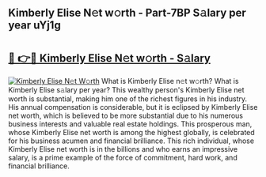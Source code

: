 ## Kimberly Elise N𝚎t w𝚘rth - Part-7BP S𝚊lary per year uYj1g

# <h2><a href="http://gc00sx.nevu.top/?p=Kimberly+Elise">🔗 👉🔴 Kimberly Elise N𝚎t w𝚘rth - S𝚊lary</a></h2>

[![Kimberly Elise N𝚎t W𝚘rth](https://i.imgur.com/Oavwk0R.jpeg)](http://gc00sx.nevu.top/?p=Kimberly+Elise)
What is Kimberly Elise n𝚎t w𝚘rth? What is Kimberly Elise s𝚊lary per year?
This wealthy person's Kimberly Elise net worth is substantial, making him one of the richest figures in his industry. His annual compensation is considerable, but it is eclipsed by Kimberly Elise net worth, which is believed to be more substantial due to his numerous business interests and valuable real estate holdings. This prosperous man, whose Kimberly Elise net worth is among the highest globally, is celebrated for his business acumen and financial brilliance. This rich individual, whose Kimberly Elise net worth is in the billions and who earns an impressive salary, is a prime example of the force of commitment, hard work, and financial brilliance.
